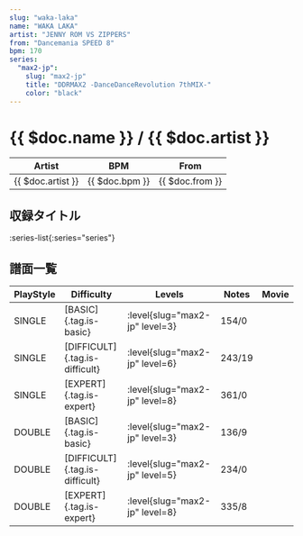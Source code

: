 ```yaml
---
slug: "waka-laka"
name: "WAKA LAKA"
artist: "JENNY ROM VS ZIPPERS"
from: "Dancemania SPEED 8"
bpm: 170
series:
  "max2-jp":
    slug: "max2-jp"
    title: "DDRMAX2 -DanceDanceRevolution 7thMIX-"
    color: "black"
---
```


# {{ $doc.name }} / {{ $doc.artist }}

|Artist|BPM|From|
|------|---|----|
|{{ $doc.artist }}|{{ $doc.bpm }}|{{ $doc.from }}|

## 収録タイトル

:series-list{:series="series"}

## 譜面一覧

|PlayStyle|Difficulty|Levels|Notes|Movie|
|---------|----------|------|-----|-----|
|SINGLE|[BASIC]{.tag.is-basic}|:level{slug="max2-jp" level=3}|154/0||
|SINGLE|[DIFFICULT]{.tag.is-difficult}|:level{slug="max2-jp" level=6}|243/19||
|SINGLE|[EXPERT]{.tag.is-expert}|:level{slug="max2-jp" level=8}|361/0||
|DOUBLE|[BASIC]{.tag.is-basic}|:level{slug="max2-jp" level=3}|136/9||
|DOUBLE|[DIFFICULT]{.tag.is-difficult}|:level{slug="max2-jp" level=5}|234/0||
|DOUBLE|[EXPERT]{.tag.is-expert}|:level{slug="max2-jp" level=8}|335/8||
